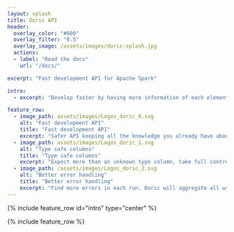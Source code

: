 ```yaml
---
layout: splash
title: Doric API
header:
  overlay_color: "#000"
  overlay_filter: "0.5"
  overlay_image: /assets/images/doric-splash.jpg
  actions:
  - label: "Read the docs"
    url: "/docs/"

excerpt: "Fast development API for Apache Spark"

intro:
  - excerpt: "Develop faster by having more information of each element of your ETL"

feature_row:
  - image_path: assets/images/Logos_doric_0.svg
    alt: "Fast development API"
    title: "Fast development API"
    excerpt: "Safer API keeping all the knowledge you already have about Dataframes"
  - image_path: assets/images/Logos_doric_1.svg
    alt: "Type safe columns"
    title: "Type safe columns"
    excerpt: "Expect more than an unknown type column, take full control of your ETL logic"
  - image_path: /assets/images/Logos_doric_2.svg
    alt: "Better error handling"
    title: "Better error handling"
    excerpt: "Find more errors in each run. Doric will aggregate all wrong elements in each tranformation marking the like of code that creates it"
---
```



{% include feature_row id="intro" type="center" %}

{% include feature_row %}
